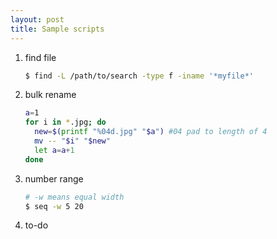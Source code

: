 ```yaml
---
layout: post
title: Sample scripts
---
```


1. find file

   ```bash
   $ find -L /path/to/search -type f -iname '*myfile*'
   ```

2. bulk rename

   ```bash
   a=1
   for i in *.jpg; do
     new=$(printf "%04d.jpg" "$a") #04 pad to length of 4
     mv -- "$i" "$new"
     let a=a+1
   done
   ```

3. number range

   ```bash
   # -w means equal width
   $ seq -w 5 20
   ```

4. to-do
